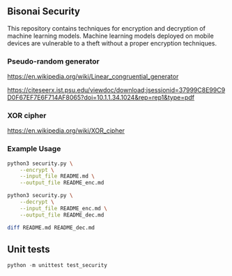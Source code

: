 ## Bisonai Security

This repository contains techniques for encryption and decryption of machine learning models.
Machine learning models deployed on mobile devices are vulnerable to a theft without a proper encryption techniques.

### Pseudo-random generator

https://en.wikipedia.org/wiki/Linear_congruential_generator

https://citeseerx.ist.psu.edu/viewdoc/download;jsessionid=37999C8E99C9D0F67EF7E6F714AF8065?doi=10.1.1.34.1024&rep=rep1&type=pdf

### XOR cipher

https://en.wikipedia.org/wiki/XOR_cipher


### Example Usage

```bash
python3 security.py \
    --encrypt \
    --input_file README.md \
    --output_file README_enc.md

python3 security.py \
    --decrypt \
    --input_file README_enc.md \
    --output_file README_dec.md

diff README.md README_dec.md
```

## Unit tests

```python
python -m unittest test_security
```
